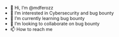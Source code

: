 - 👋 Hi, I’m @mdferozz
- 👀 I’m interested in Cybersecurity and bug bounty
- 🌱 I’m currently learning bug bounty
- 💞️ I’m looking to collaborate on bug bounty
- 📫 How to reach me 

<!---
mdferozz/mdferozz is a ✨ special ✨ repository because its `README.md` (this file) appears on your GitHub profile.
You can click the Preview link to take a look at your changes.
--->

